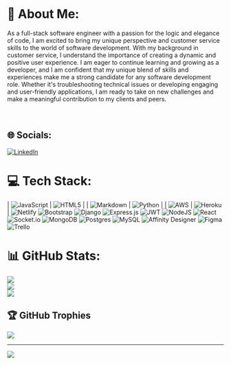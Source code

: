 # 💫 About Me:
As a full-stack software engineer with a passion for the logic and elegance of code, I am excited to bring my unique perspective and customer service skills to the world of software development. With my background in customer service, I understand the importance of creating a dynamic and positive user experience. I am eager to continue learning and growing as a developer, and I am confident that my unique blend of skills and experiences make me a strong candidate for any software development role. Whether it's troubleshooting technical issues or developing engaging and user-friendly applications, I am ready to take on new challenges and make a meaningful contribution to my clients and peers.<br><br><br>


## 🌐 Socials:
[![LinkedIn](https://img.shields.io/badge/LinkedIn-%230077B5.svg?logo=linkedin&logoColor=white)](https://linkedin.com/in/TRomoser) 

# 💻 Tech Stack:
| ![JavaScript](https://img.shields.io/badge/javascript-%23323330.svg?style=flat&logo=javascript&logoColor=%23F7DF1E) | ![HTML5](https://img.shields.io/badge/html5-%23E34F26.svg?style=flat&logo=html5&logoColor=white) |
| ![Markdown](https://img.shields.io/badge/markdown-%23000000.svg?style=flat&logo=markdown&logoColor=white) | ![Python](https://img.shields.io/badge/python-3670A0?style=flat&logo=python&logoColor=ffdd54) | 
| ![AWS](https://img.shields.io/badge/AWS-%23FF9900.svg?style=flat&logo=amazon-aws&logoColor=white) | ![Heroku](https://img.shields.io/badge/heroku-%23430098.svg?style=flat&logo=heroku&logoColor=white) | 
![Netlify](https://img.shields.io/badge/netlify-%23000000.svg?style=flat&logo=netlify&logoColor=#00C7B7) ![Bootstrap](https://img.shields.io/badge/bootstrap-%23563D7C.svg?style=flat&logo=bootstrap&logoColor=white) ![Django](https://img.shields.io/badge/django-%23092E20.svg?style=flat&logo=django&logoColor=white) ![Express.js](https://img.shields.io/badge/express.js-%23404d59.svg?style=flat&logo=express&logoColor=%2361DAFB) ![JWT](https://img.shields.io/badge/JWT-black?style=flat&logo=JSON%20web%20tokens) ![NodeJS](https://img.shields.io/badge/node.js-6DA55F?style=flat&logo=node.js&logoColor=white) ![React](https://img.shields.io/badge/react-%2320232a.svg?style=flat&logo=react&logoColor=%2361DAFB) ![Socket.io](https://img.shields.io/badge/Socket.io-black?style=flat&logo=socket.io&badgeColor=010101) ![MongoDB](https://img.shields.io/badge/MongoDB-%234ea94b.svg?style=flat&logo=mongodb&logoColor=white) ![Postgres](https://img.shields.io/badge/postgres-%23316192.svg?style=flat&logo=postgresql&logoColor=white) ![MySQL](https://img.shields.io/badge/mysql-%2300f.svg?style=flat&logo=mysql&logoColor=white) ![Affinity Designer](https://img.shields.io/badge/affinitydesginer-%231B72BE.svg?style=flat&logo=affinity-designer&logoColor=white) 	![Figma](https://img.shields.io/badge/figma-%23F24E1E.svg?style=flat&logo=figma&logoColor=white) ![Trello](https://img.shields.io/badge/Trello-%23026AA7.svg?style=flat&logo=Trello&logoColor=white)
# 📊 GitHub Stats:
![](https://github-readme-stats.vercel.app/api?username=TRomoser&theme=dark&hide_border=true&include_all_commits=false&count_private=false)<br/>
![](https://github-readme-streak-stats.herokuapp.com/?user=TRomoser&theme=dark&hide_border=true)<br/>
![](https://github-readme-stats.vercel.app/api/top-langs/?username=TRomoser&theme=dark&hide_border=true&include_all_commits=false&count_private=false&layout=compact)

## 🏆 GitHub Trophies
![](https://github-profile-trophy.vercel.app/?username=TRomoser&theme=radical&no-frame=false&no-bg=true&margin-w=4)

---
[![](https://visitcount.itsvg.in/api?id=TRomoser&icon=7&color=3)](https://visitcount.itsvg.in)

<!-- Proudly created with GPRM ( https://gprm.itsvg.in ) -->
